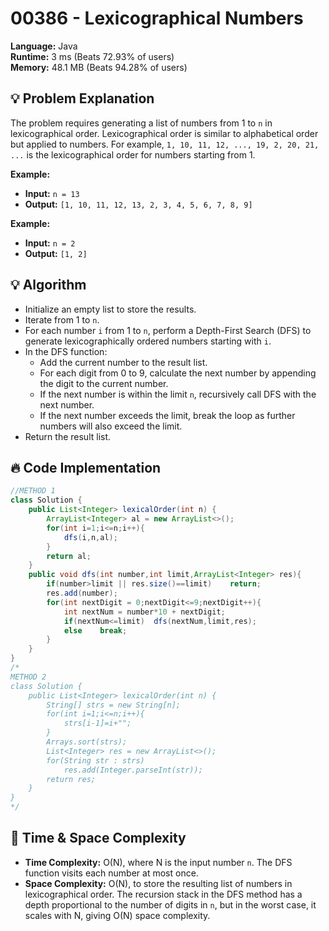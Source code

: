 # 00386 - Lexicographical Numbers
    
**Language:** Java  
**Runtime:** 3 ms (Beats 72.93% of users)  
**Memory:** 48.1 MB (Beats 94.28% of users)  

## 💡 **Problem Explanation**

The problem requires generating a list of numbers from 1 to `n` in lexicographical order. Lexicographical order is similar to alphabetical order but applied to numbers. For example, `1, 10, 11, 12, ..., 19, 2, 20, 21, ...` is the lexicographical order for numbers starting from 1.

**Example:**

*   **Input:** `n = 13`
*   **Output:** `[1, 10, 11, 12, 13, 2, 3, 4, 5, 6, 7, 8, 9]`

**Example:**

*   **Input:** `n = 2`
*   **Output:** `[1, 2]`

## 💡 Algorithm

*   Initialize an empty list to store the results.
*   Iterate from 1 to `n`.
*   For each number `i` from 1 to `n`, perform a Depth-First Search (DFS) to generate lexicographically ordered numbers starting with `i`.
*   In the DFS function:
    *   Add the current number to the result list.
    *   For each digit from 0 to 9, calculate the next number by appending the digit to the current number.
    *   If the next number is within the limit `n`, recursively call DFS with the next number.
    *   If the next number exceeds the limit, break the loop as further numbers will also exceed the limit.
*   Return the result list.

## 🔥 **Code Implementation**

```java
//METHOD 1
class Solution {
    public List<Integer> lexicalOrder(int n) {
        ArrayList<Integer> al = new ArrayList<>();
        for(int i=1;i<=n;i++){
            dfs(i,n,al);
        }
        return al;
    }
    public void dfs(int number,int limit,ArrayList<Integer> res){
        if(number>limit || res.size()==limit)    return;
        res.add(number);
        for(int nextDigit = 0;nextDigit<=9;nextDigit++){
            int nextNum = number*10 + nextDigit;
            if(nextNum<=limit)  dfs(nextNum,limit,res);
            else    break;
        }
    }
}
/*
METHOD 2
class Solution {
    public List<Integer> lexicalOrder(int n) {
        String[] strs = new String[n];
        for(int i=1;i<=n;i++){
            strs[i-1]=i+"";
        }
        Arrays.sort(strs);
        List<Integer> res = new ArrayList<>();
        for(String str : strs)
            res.add(Integer.parseInt(str));
        return res;
    }
}
*/
```

## 🚀 **Time & Space Complexity**

*   **Time Complexity:** O(N), where N is the input number `n`.  The DFS function visits each number at most once.
*   **Space Complexity:** O(N), to store the resulting list of numbers in lexicographical order. The recursion stack in the DFS method has a depth proportional to the number of digits in `n`, but in the worst case, it scales with N, giving O(N) space complexity.
    